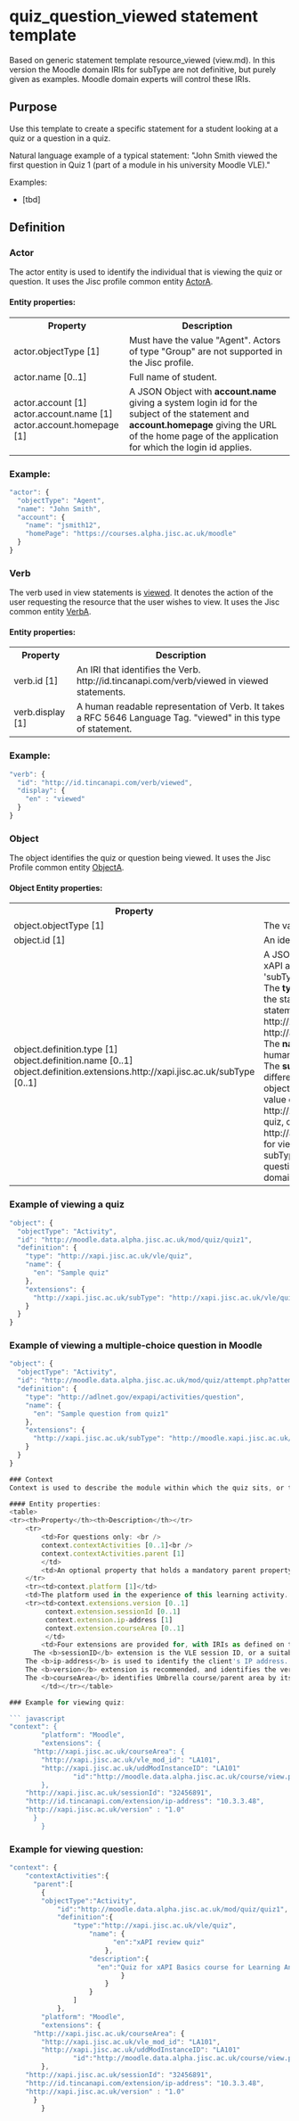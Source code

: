 # quiz_question_viewed statement template
Based on generic statement template resource_viewed (view.md).
In this version the Moodle domain IRIs for subType are not definitive, but purely given as examples. Moodle domain experts will control these IRIs.

## Purpose
Use this template to create a specific statement for a student looking at a quiz or a question in a quiz.

Natural language example of a typical statement: "John Smith viewed the first question in Quiz 1 (part of a module in his university Moodle VLE)."

Examples:

- [tbd]

## Definition

### Actor
The actor entity is used to identify the individual that is viewing the quiz or question. It uses the Jisc profile common entity [ActorA](/common_structures.md#actora).

#### Entity properties:

<table>
<tr><th>Property</th><th>Description</th></tr>
<tr>
<td>actor.objectType [1]</td><td>Must have the value "Agent". Actors of type "Group" are not supported in the Jisc profile.</td>
</tr>
<tr>
<td>actor.name [0..1]</td><td>Full name of student.</td>
</tr>
<tr>
<td>	
actor.account [1] <br/>
actor.account.name [1] <br/>
actor.account.homepage [1] <br/>
</td>
<td>A JSON Object with <b>account.name</b> giving a system login id for the subject of the statement and <b>account.homepage</b> giving the URL of the home page of the application for which the login id applies.</td></tr>
</table>

### Example:

``` Javascript
"actor": {
  "objectType": "Agent",
  "name": "John Smith",
  "account": {
    "name": "jsmith12",
    "homePage": "https://courses.alpha.jisc.ac.uk/moodle"
  }
}
```

### Verb
The verb used in view statements is [viewed](../vocabulary.md#verbs). It denotes the action of the user requesting the resource that the user wishes to view. It uses the Jisc common entity [VerbA](../common_structures.md#verba). 

#### Entity properties:

<table>
	<tr><th>Property</th><th>Description</th></tr>
	<tr>
		<td>verb.id [1]</td>
		<td>An IRI that identifies the Verb. http://id.tincanapi.com/verb/viewed in viewed statements.</td>
	</tr>
	<tr>
		<td>verb.display [1]</td>
		<td>A human readable representation of Verb. It takes a RFC 5646 Language Tag. "viewed" in this type of statement. </td>
	</tr>
</table>

### Example:

``` javascript
"verb": {
  "id": "http://id.tincanapi.com/verb/viewed",
  "display": {
    "en" : "viewed"
  }
}
```

### Object

The object identifies the quiz or question being viewed. It uses the Jisc Profile common entity [ObjectA](../common_structures.md#objectA).


#### Object Entity properties:

<table>
	<tr><th>Property</th><th>Description</th></tr>
	<tr>
		<td>object.objectType [1]</td>
		<td>The value must be "Activity".</td>
	</tr>
	<tr>
		<td>object.id [1]</td>
		<td>An identifier for the quiz or question.</td>
	</tr>
		<tr>
		<td>object.definition.type [1]<br />
	object.definition.name [0..1]<br />
	object.definition.extensions.http://xapi.jisc.ac.uk/subType [0..1]</td>
		<td>A JSON object comprising both standard xAPI attributes and the Jisc profile 'subType' extension.<br/>
    The <b>type</b> indicates the type of the object of the statement. It is required and for this statement the value must be either http://xapi.jisc.ac.uk/vle/quiz or http://adlnet.gov/expapi/activities/question.<br/>
    The <b>name</b> is optional, but gives a helpful human readable description.<br/>
    The <b>subType</b> extension is used to further differentiate the activity by qualifying the object.definition.type. In this statement the value of subType must be 1 of: http://xapi.jisc.ac.uk/vle/quiz for viewing a quiz, or http://adlnet.gov/expapi/activities/question for viewing a question, or a domain specific subType indicating a type of quiz or question (see specific vocabulary for the domain of the application).<br /></td>
	</tr>
</table>

### Example of viewing a quiz

``` javascript
"object": {
  "objectType": "Activity",
  "id": "http://moodle.data.alpha.jisc.ac.uk/mod/quiz/quiz1",
  "definition": {
    "type": "http://xapi.jisc.ac.uk/vle/quiz",
    "name": {
      "en": "Sample quiz"
    },
    "extensions": {
      "http://xapi.jisc.ac.uk/subType": "http://xapi.jisc.ac.uk/vle/quiz"
    }
  }
}

```

### Example of viewing a multiple-choice question in Moodle

``` javascript
"object": {
  "objectType": "Activity",
  "id": "http://moodle.data.alpha.jisc.ac.uk/mod/quiz/attempt.php?attempt=1",
  "definition": {
    "type": "http://adlnet.gov/expapi/activities/question",
    "name": {
      "en": "Sample question from quiz1"
    },
    "extensions": {
      "http://xapi.jisc.ac.uk/subType": "http://moodle.xapi.jisc.ac.uk/multiple-choice"
    }
  }
}

### Context
Context is used to describe the module within which the quiz sits, or the quiz within which the question sits. If the device supports it, session Ids and ip-addresses can be recorded. Common entity identifier: For quiz - ContextA, as defined on the [common structures](/common_structures.md#contexta) page; for question - ContextB, as defined on the [common structures](/common_structures.md#contextB) page; ContextB enables the statement to identify the quiz as well as the question.

#### Entity properties:
<table>
<tr><th>Property</th><th>Description</th></tr>
	<tr>
		<td>For questions only: <br />
		context.contextActivities [0..1]<br />
		context.contextActivities.parent [1]
		</td>
		<td>An optional property that holds a mandatory parent property. It allows a statement about a question to be associated with the quiz of which it forms a part.  The 'parent' property has an <a href="#objecta">ObjectA</a> as its value.</td>
	</tr>
	<tr><td>context.platform [1]</td>
	<td>The platform used in the experience of this learning activity. The value used should not change between platform upgrades and version changes and should typically be a concise name by which the application is commonly known, for example "Moodle" or "Blackboard"</td></tr>
	<tr><td>context.extensions.version [0..1]
		 context.extension.sessionId [0..1]
		 context.extension.ip-address [1]
		 context.extension.courseArea [0..1]
		 </td>
		<td>Four extensions are provided for, with IRIs as defined on the <a href="vocabulary.md#41-context-extensions">vocabularies page</a>.
  	  The <b>sessionID</b> extension is the VLE session ID, or a suitably hashed version of it. A value should be provided if this information is available.<br/>
    The <b>ip-address</b> is used to identify the client's IP address. An IPv4 address is recommended.<br/>
    The <b>version</b> extension is recommended, and identifies the version of the Jisc xAPI profile found on the ReadMe page.<br/>
	The <b>courseArea</b> identifies Umbrella course/parent area by its home page URI. It is optional.
		</td></tr></table>

### Example for viewing quiz:

``` javascript
"context": {
        "platform": "Moodle",
        "extensions": {
	  "http://xapi.jisc.ac.uk/courseArea": {
	  	"http://xapi.jisc.ac.uk/vle_mod_id": "LA101",
	  	"http://xapi.jisc.ac.uk/uddModInstanceID": "LA101"
            	"id":"http://moodle.data.alpha.jisc.ac.uk/course/view.php?id=4"
		},		
	"http://xapi.jisc.ac.uk/sessionId": "32456891",
	"http://id.tincanapi.com/extension/ip-address": "10.3.3.48",
	"http://xapi.jisc.ac.uk/version" : "1.0"
	  }
        }
```

### Example for viewing question:

``` javascript
"context": {
	"contextActivities":{
	  "parent":[
	    {
	  	"objectType":"Activity",
	        "id":"http://moodle.data.alpha.jisc.ac.uk/mod/quiz/quiz1",
	        "definition":{
	        	"type":"http://xapi.jisc.ac.uk/vle/quiz",
	                "name": {
	                	  "en":"xAPI review quiz"
	                	},
	                "description":{
                	  "en":"Quiz for xAPI Basics course for Learning Analytics enthusiasts"
	                        }
	                    }
	                }
	            ]
            },
        "platform": "Moodle",
        "extensions": {
	  "http://xapi.jisc.ac.uk/courseArea": {
	  	"http://xapi.jisc.ac.uk/vle_mod_id": "LA101",
	  	"http://xapi.jisc.ac.uk/uddModInstanceID": "LA101"
            	"id":"http://moodle.data.alpha.jisc.ac.uk/course/view.php?id=4"
		},		
	"http://xapi.jisc.ac.uk/sessionId": "32456891",
	"http://id.tincanapi.com/extension/ip-address": "10.3.3.48",
	"http://xapi.jisc.ac.uk/version" : "1.0"
	  }
        }
```